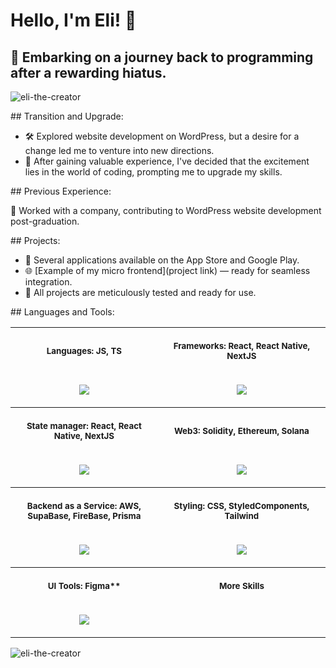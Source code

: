 # Hello, I'm Eli! 👋

## 🚀 Embarking on a journey back to programming after a rewarding hiatus.

<p align="left"> <img src="https://komarev.com/ghpvc/?username=eli-the-creator&label=Profile%20views&color=0e75b6&style=flat" alt="eli-the-creator" /> </p>

<span style="text-decoration: none;">## Transition and Upgrade:</span>

- 🛠️ Explored website development on WordPress, but a desire for a change led me to venture into new directions.
- 🔄 After gaining valuable experience, I've decided that the excitement lies in the world of coding, prompting me to upgrade my skills.

<span style="text-decoration: none;">## Previous Experience:</span>

💼 Worked with a company, contributing to WordPress website development post-graduation.

<span style="text-decoration: none;">## Projects:</span>

- 📱 Several applications available on the App Store and Google Play.
- 🌐 [Example of my micro frontend](project link) — ready for seamless integration.
- 🔧 All projects are meticulously tested and ready for use.

<span style="text-decoration: none;">## Languages and Tools:</span>

<table>
  <tr>
    <th align="center">
      <img width="441" height="1">
      <p>
        <small>
          Languages: JS, TS
        </small>
      </p>
    </th>
    <th align="center">
      <img width="441" height="1">
      <p>
        <small>
          Frameworks: React, React Native, NextJS
        </small>
      </p>
    </th>
  </tr>
  <tr>
    <td>
      <!-- Languages -->
      <p align="center">
        <img src="https://skillicons.dev/icons?i=js,ts" />
      </p>
    </td>
    <td>
      <!-- Frameworks -->
      <p align="center">
        <img src="https://skillicons.dev/icons?i=react,electron,nextjs" />
      </p>
    </td>
  </tr>
  <tr>
    <th align="center">
      <img width="441" height="1">
      <p>
        <small>
          State manager: React, React Native, NextJS
        </small>
      </p>
    </th>
    <th align="center">
      <img width="441" height="1">
      <p>
        <small>
          Web3: Solidity, Ethereum, Solana
        </small>
      </p>
    </th>
  </tr>
  <tr>
    <td>
      <!-- State manager -->
      <p align="center">
        <img src="https://skillicons.dev/icons?i=redux,redis" />
      </p>
    </td>
    <td>
      <!-- Web3 -->
      <p align="center">
        <img src="https://skillicons.dev/icons?i=solidity" />
      </p>
    </td>
  </tr>
  <tr>
    <th align="center">
      <img width="441" height="1">
      <p>
        <small>
          Backend as a Service: AWS, SupaBase, FireBase, Prisma
        </small>
      </p>
    </th>
    <th align="center">
      <img width="441" height="1">
      <p>
        <small>
          Styling: CSS, StyledComponents, Tailwind
        </small>
      </p>
    </th>
  </tr>
  <tr>
    <td>
      <!-- BaaS -->
      <p align="center">
        <img src="https://skillicons.dev/icons?i=aws,supabase,firebase,prisma" />
      </p>
    </td>
    <td>
      <!-- Styling -->
      <p align="center">
        <img src="https://skillicons.dev/icons?i=css,styledcomponents,tailwind" />
      </p>
    </td>
  </tr>
  <tr>
    <th align="center">
      <img width="441" height="1">
      <p>
        <small>
          UI Tools: Figma**
        </small>
      </p>
    </th>
    <th align="center">
      <img width="441" height="1">
      <p>
        <small>
          More Skills
        </small>
      </p>
    </th>
  </tr>
  <tr>
    <td>
      <!-- UI Tools -->
      <p align="center">
        <img src="https://skillicons.dev/icons?i=figma" />
      </p>
    </td>
  </tr>
</table>

<p><img align="center" src="https://github-readme-stats.vercel.app/api/top-langs?username=eli-the-creator&show_icons=true&locale=en&layout=compact" alt="eli-the-creator" /></p>
